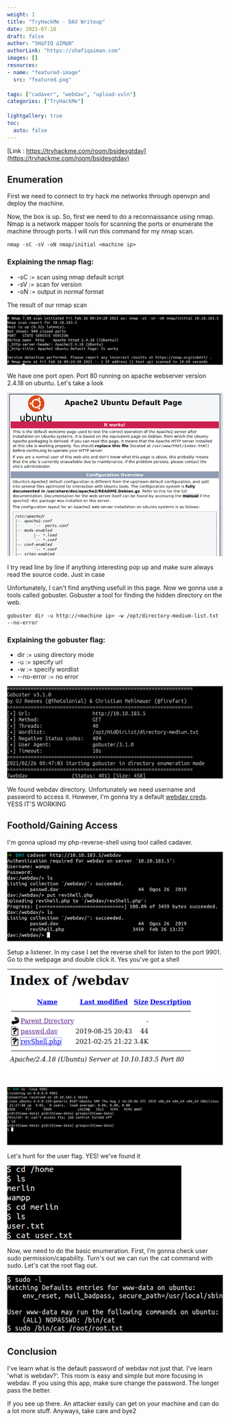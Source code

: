 ```yaml
---
weight: 1
title: "TryHackMe - DAV Writeup"
date: 2021-07-10
draft: false
author: "SH∆FIQ ∆IM∆N"
authorLink: "https://shafiqaiman.com"
images: []
resources:
- name: "featured-image"
  src: "featured.png"

tags: ["cadaver", "webdav", "upload-vuln"]
categories: ["TryHackMe"]

lightgallery: true
toc:
  auto: false
---
```


[Link : https://tryhackme.com/room/bsidesgtdav](https://tryhackme.com/room/bsidesgtdav)

## Enumeration

First we need to connect to try hack me networks through openvpn and deploy the machine. 

Now, the box is up. So, first we need to do a reconnaissance using nmap. Nmap is a network mapper tools for scanning the ports or enumerate the machine through ports. I will run this command for my nmap scan.

```
nmap -sC -sV -oN nmap/initial <machine ip>
```

### Explaining the nmap flag:
* -sC := scan using nmap default script
* -sV := scan for version
* -oN := output in normal format

The result of our  nmap scan

![2](2.png)

We have one port open. Port 80 running on apache webserver version 2.4.18 on ubuntu. Let's take a look

![3](3.png)

I try read line by line if anything interesting pop up and make sure always read the source code. Just in case

Unfortunately, I can't find anything usefull in this page. Now we gonna use a tools called gobuster. Gobuster a tool for finding the hidden directory on the web.

```
gobuster dir -u http://<machine ip> -w /opt/directory-medium-list.txt --no-error
```

### Explaining the gobuster flag:
* dir	  := using directory mode
* -u		:= specify url
* -w		:= specify wordlist
* --no-error := no error

![4](4.png)

We found webdav directory. Unfortunately we need username and password to access it.
However, I'm gonna try a default [webdav creds](https://thisiszzzombie.blogspot.com/2011/12/webdav-xampp-1.html). YESS IT'S WORKING

## Foothold/Gaining Access

I'm gonna upload my php-reverse-shell using tool called cadaver. 

![5](5.png)

Setup a listener. In my case I set the reverse shell for listen to the port 9901. Go to the webpage and double click it. Yes you've got a shell

![6](6.png)

![7](7.png)

Let's hunt for the user flag. YES! we've found it

![8](8.png)

Now, we need to do the basic enumeration. First, I’m gonna check user sudo permission/capability. Turn's out we can run the cat command with sudo. Let's cat the root flag out.

![9](9.png)

## Conclusion

I've learn what is the default password of webdav not just that. I've learn 'what is webdav?'. This room is easy and simple but more focusing in webdav. If you using this app, make sure change the password. The longer pass the better.

If you see up there. An attacker easily can get on your machine and can do a lot more stuff. Anyways, take care and  bye2